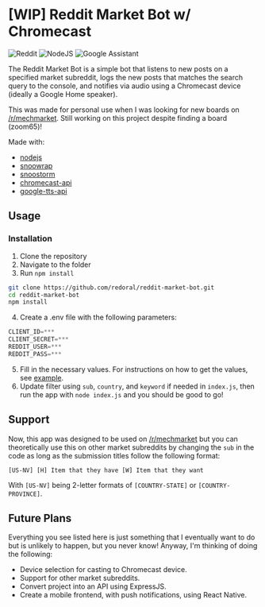 # [WIP] Reddit Market Bot w/ Chromecast

![Reddit](https://img.shields.io/badge/Reddit-%23FF4500.svg?style=for-the-badge&logo=Reddit&logoColor=white) ![NodeJS](https://img.shields.io/badge/node.js-6DA55F?style=for-the-badge&logo=node.js&logoColor=white) ![Google Assistant](https://img.shields.io/badge/google%20assistant-4285F4?style=for-the-badge&logo=google%20assistant&logoColor=white)

The Reddit Market Bot is a simple bot that listens to new posts on a specified market subreddit, logs the new posts that matches the search query to the console, and notifies via audio using a Chromecast device (ideally a Google Home speaker).

This was made for personal use when I was looking for new boards on [/r/mechmarket](https://reddit.com/r/mechmarket). Still working on this project despite finding a board (zoom65)!

Made with:

- [nodejs](https://nodejs.org/en/)
- [snoowrap](https://github.com/not-an-aardvark/snoowrap)
- [snoostorm](https://github.com/MayorMonty/Snoostorm)
- [chromecast-api](https://github.com/alxhotel/chromecast-api)
- [google-tts-api](https://github.com/zlargon/google-tts)

## Usage

### Installation

1. Clone the repository
2. Navigate to the folder
3. Run `npm install`

```sh
git clone https://github.com/redoral/reddit-market-bot.git
cd reddit-market-bot
npm install
```

4. Create a .env file with the following parameters:

```js
CLIENT_ID=***
CLIENT_SECRET=***
REDDIT_USER=***
REDDIT_PASS=***
```

5. Fill in the necessary values. For instructions on how to get the values, see [example](https://towardsdatascience.com/how-to-use-the-reddit-api-in-python-5e05ddfd1e5c).
6. Update filter using `sub`, `country`, and `keyword` if needed in `index.js`, then run the app with `node index.js` and you should be good to go!

## Support

Now, this app was designed to be used on [/r/mechmarket](https://www.reddit.com/r/mechmarket) but you can theoretically use this on other market subreddits by changing the `sub` in the code as long as the submission titles follow the following format:

```
[US-NV] [H] Item that they have [W] Item that they want
```

With `[US-NV]` being 2-letter formats of `[COUNTRY-STATE]` or `[COUNTRY-PROVINCE]`.

## Future Plans

Everything you see listed here is just something that I eventually want to do but is unlikely to happen, but you never know! Anyway, I'm thinking of doing the following:

- Device selection for casting to Chromecast device.
- Support for other market subreddits.
- Convert project into an API using ExpressJS.
- Create a mobile frontend, with push notifications, using React Native.
